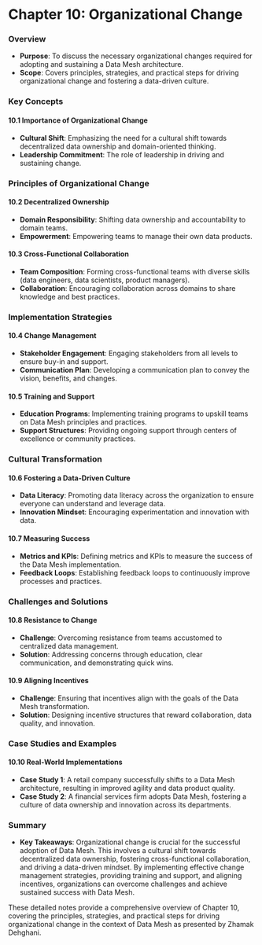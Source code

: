 # Chapter 10: Organizational Change

### Overview
- **Purpose**: To discuss the necessary organizational changes required for adopting and sustaining a Data Mesh architecture.
- **Scope**: Covers principles, strategies, and practical steps for driving organizational change and fostering a data-driven culture.

### Key Concepts

#### 10.1 Importance of Organizational Change
- **Cultural Shift**: Emphasizing the need for a cultural shift towards decentralized data ownership and domain-oriented thinking.
- **Leadership Commitment**: The role of leadership in driving and sustaining change.

### Principles of Organizational Change

#### 10.2 Decentralized Ownership
- **Domain Responsibility**: Shifting data ownership and accountability to domain teams.
- **Empowerment**: Empowering teams to manage their own data products.

#### 10.3 Cross-Functional Collaboration
- **Team Composition**: Forming cross-functional teams with diverse skills (data engineers, data scientists, product managers).
- **Collaboration**: Encouraging collaboration across domains to share knowledge and best practices.

### Implementation Strategies

#### 10.4 Change Management
- **Stakeholder Engagement**: Engaging stakeholders from all levels to ensure buy-in and support.
- **Communication Plan**: Developing a communication plan to convey the vision, benefits, and changes.

#### 10.5 Training and Support
- **Education Programs**: Implementing training programs to upskill teams on Data Mesh principles and practices.
- **Support Structures**: Providing ongoing support through centers of excellence or community practices.

### Cultural Transformation

#### 10.6 Fostering a Data-Driven Culture
- **Data Literacy**: Promoting data literacy across the organization to ensure everyone can understand and leverage data.
- **Innovation Mindset**: Encouraging experimentation and innovation with data.

#### 10.7 Measuring Success
- **Metrics and KPIs**: Defining metrics and KPIs to measure the success of the Data Mesh implementation.
- **Feedback Loops**: Establishing feedback loops to continuously improve processes and practices.

### Challenges and Solutions

#### 10.8 Resistance to Change
- **Challenge**: Overcoming resistance from teams accustomed to centralized data management.
- **Solution**: Addressing concerns through education, clear communication, and demonstrating quick wins.

#### 10.9 Aligning Incentives
- **Challenge**: Ensuring that incentives align with the goals of the Data Mesh transformation.
- **Solution**: Designing incentive structures that reward collaboration, data quality, and innovation.

### Case Studies and Examples

#### 10.10 Real-World Implementations
- **Case Study 1**: A retail company successfully shifts to a Data Mesh architecture, resulting in improved agility and data product quality.
- **Case Study 2**: A financial services firm adopts Data Mesh, fostering a culture of data ownership and innovation across its departments.

### Summary
- **Key Takeaways**: Organizational change is crucial for the successful adoption of Data Mesh. This involves a cultural shift towards decentralized data ownership, fostering cross-functional collaboration, and driving a data-driven mindset. By implementing effective change management strategies, providing training and support, and aligning incentives, organizations can overcome challenges and achieve sustained success with Data Mesh.

These detailed notes provide a comprehensive overview of Chapter 10, covering the principles, strategies, and practical steps for driving organizational change in the context of Data Mesh as presented by Zhamak Dehghani.